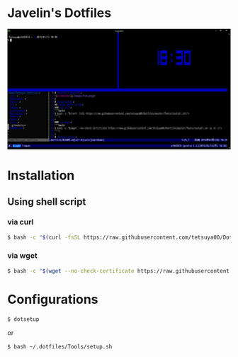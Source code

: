 # Javelin's Dotfiles
![Screenshot](/Images/Terminal.png)

# Installation
## Using shell script
### via curl
```bash
$ bash -c "$(curl -fsSL https://raw.githubusercontent.com/tetsuya00/Dotfiles/master/Tools/install.sh)"
```

### via wget
```bash
$ bash -c "$(wget --no-check-certificate https://raw.githubusercontent.com/tetsuya00/Dotfiles/master/Tools/install.sh -q -O -)"
```

# Configurations
```bash
$ dotsetup
```

or

```bash
$ bash ~/.dotfiles/Tools/setup.sh
```
